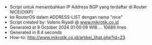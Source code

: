 - Script untuk menambahkan IP Address BGP yang terdaftar di Router NICE(OIXP)
- ke RouterOS dalam ADDRESS-LIST dengan nama "nice"
- Script created by: Valens Riyadi @ www.mikrotik.co.id
- Generated at 9 October 2024 01:00:09 WIB ... 10689 lines
- Generated in 8.4 seconds
- How-to: http://www.mikrotik.co.id/artikel_lihat.php?id=23

